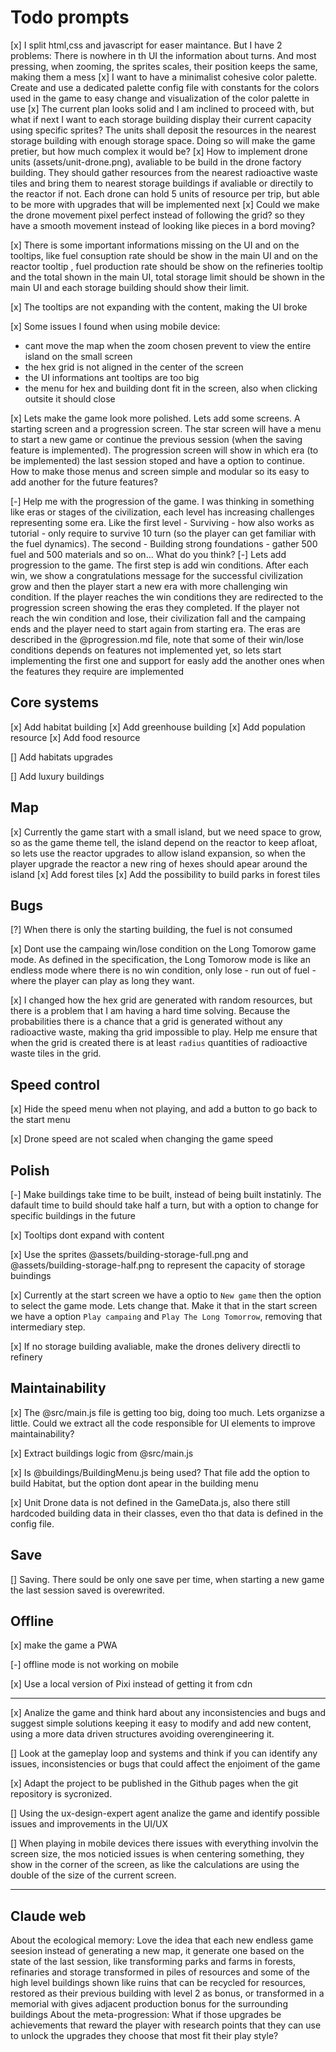 
# Todo prompts

[x] I split html,css and javascript for easer maintance. But I have 2 problems: There is nowhere in th UI the information about turns. And most pressing, when zooming, the sprites scales, their position keeps the same, making them a mess
[x] I want to have a minimalist cohesive color palette. Create and use a dedicated palette config file with constants for the colors used in the game to easy change and visualization of the color palette in use
[x] The current plan looks solid and I am inclined to proceed with, but what if next I want to each storage building display their current capacity using specific sprites? The units shall deposit the resources in the nearest storage building with enough storage space. Doing so will make the game pretier, but how much complex it would be?
[x] How to implement drone units (assets/unit-drone.png), avaliable to be build in the drone factory building. They should gather resources from the nearest radioactive waste tiles and bring them to nearest storage buildings if avaliable or directily to the reactor if not. Each drone can hold 5 units of resource per trip, but able to be more with upgrades that will be implemented next
[x] Could we make the drone movement pixel perfect instead of following the grid? so they have a smooth movement instead of looking like pieces in a bord moving?

[x] There is some important informations missing on the UI and on the tooltips, like fuel consuption rate should be show in the main UI and on the reactor tooltip , fuel production rate should be show on the refineries tooltip and the total shown in the main UI, total storage limit should be shown in the main UI and each storage building should show their limit.

[x] The tooltips are not expanding with the content, making the UI broke

[x] Some issues I found when using mobile device:

- cant move the map when the zoom chosen prevent to view the entire island on the small screen
- the hex grid is not aligned in the center of the screen
- the UI informations ant tooltips are too big
- the menu for hex and building dont fit in the screen, also when clicking outsite it should close

[x] Lets make the game look more polished. Lets add some screens. A starting screen and a progression screen. The star screen will have a menu to start a new game or continue the previous session (when the saving feature is implemented). The progression screen will show in which era (to be implemented) the last session stoped and have a option to continue. How to make those menus and screen simple and modular so its easy to add another for the future features? 

[-] Help me with the progression of the game. I was thinking in something like eras or stages of the civilization, each level has increasing challenges representing some era. Like the first level - Surviving - how also works as tutorial - only require to survive 10 turn (so the player can get familiar with the fuel dynamics). The second - Building strong foundations - gather 500 fuel and 500 materials and so on... What do you think?
[-] Lets add progression to the game. The first step is add win conditions. After each win, we show a congratulations message for the successful civilization grow and then the player start a new era with more challenging win condition. If the player reaches the win conditions they are redirected to the progression screen showing the eras they completed. If the player not reach the win condition and lose, their civilization fall and the campaing ends and the player need to start again from starting era. The eras are described in the @progression.md file, note that some of their win/lose conditions depends on features not implemented yet, so lets start implementing the first one and support for easly add the another ones when the features they require are implemented

## Core systems

[x] Add habitat building
[x] Add greenhouse building
[x] Add population resource
[x] Add food resource

[] Add habitats upgrades

[] Add luxury buildings

## Map

[x] Currently the game start with a small island, but we need space to grow, so as the game theme tell, the island depend on the reactor to keep afloat, so lets use the reactor upgrades to allow island expansion, so when the player upgrade the reactor a new ring of hexes should apear around the island
[x] Add forest tiles
[x] Add the possibility to build parks in forest tiles

## Bugs

[?] When there is only the starting building, the fuel is not consumed

[x] Dont use the campaing win/lose condition on the Long Tomorow game mode. As defined in the specification, the Long Tomorow mode is like an endless mode where there is no win condition, only lose - run out of fuel - where the player can play as long they want.

[x] I changed how the hex grid are generated with random resources, but there is a problem that I am having a hard time solving. Because the probabilities there is a chance that a grid is generated without any radioactive waste, making tha grid impossible to play. Help me ensure that when the grid is created there is at least `radius` quantities of radioactive waste tiles in the grid.

## Speed control

[x] Hide the speed menu when not playing, and add a button to go back to the start menu

[x] Drone speed are not scaled when changing the game speed

## Polish

[-] Make buildings take time to be built, instead of being built instatinly. The dafault time to build should take half a turn, but with a option to change for specific buildings in the future

[x] Tooltips dont expand with content

[x] Use the sprites @assets/building-storage-full.png and @assets/building-storage-half.png to represent the capacity of storage buindings

[x] Currently at the start screen we have a optio to `New game` then the option to select the game mode. Lets change that. Make it that in the start screen we have a option `Play campaing` and `Play The Long Tomorrow`, removing that intermediary step.

[x] If no storage building avaliable, make the drones delivery directli to refinery

## Maintainability

[x] The @src/main.js file is getting too big, doing too much. Lets organizse a little. Could we extract all the code responsible for UI elements to improve maintainability?

[x] Extract buildings logic from @src/main.js

[x] Is @buildings/BuildingMenu.js being used? That file add the option to build Habitat, but the option dont apear in the building menu

[x] Unit Drone data is not defined in the GameData.js, also there still hardcoded building data in their classes, even tho that data is defined in the config file.

## Save

[] Saving. There sould be only one save per time, when starting a new game the last session saved is overewrited.

## Offline

[x] make the game a PWA

[-] offline mode is not working on mobile

[x] Use a local version of Pixi instead of getting it from cdn

---

[x] Analize the game and think hard about any inconsistencies and bugs and suggest simple solutions keeping it easy to modify and add new content, using a more data driven structures avoiding overengineering it.

[] Look at the gameplay loop and systems and think if you can identify any issues, inconsistencies or bugs that could affect the enjoiment of the game

[x] Adapt the project to be published in the Github pages when the git repository is sycronized.

[] Using the ux-design-expert agent analize the game and identify possible issues and improvements in the UI/UX

[] When playing in mobile devices there issues with everything involvin the screen size, the mos noticied issues is when centering something, they show in the corner of the screen, as like the calculations are using the double of the size of the current screen.

---

## Claude web

About the ecological memory:
Love the idea that each new endless game seesion instead of generating a new map, it generate one based on the state of the last session, like transforming parks and farms in forests, refinaries and storage transformed in piles of resources and some of the high level buildings shown like ruins that can be recycled for resources, restored as their previous building with level 2 as bonus, or transformed in a memorial with gives adjacent production bonus for the surrounding buildings
About the meta-progression:
What if those upgrades be achievements that reward the player with research points that they can use to unlock the upgrades they choose that most fit their play style?
